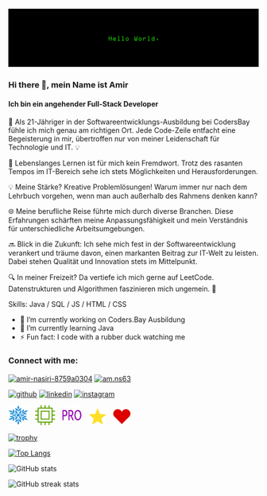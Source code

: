 ![Ich bin ein angehender Full-Stack Developer](https://github.com/AmirOnCode/AmirOnCode/blob/main/hello-world.png)
### Hi there 👋, mein Name ist Amir
#### Ich bin ein angehender Full-Stack Developer


🚀 Als 21-Jähriger in der Softwareentwicklungs-Ausbildung bei CodersBay fühle ich mich genau am richtigen Ort. Jede Code-Zeile entfacht eine Begeisterung in mir, übertroffen nur von meiner Leidenschaft für Technologie und IT. 💡

📘 Lebenslanges Lernen ist für mich kein Fremdwort. Trotz des rasanten Tempos im IT-Bereich sehe ich stets Möglichkeiten und Herausforderungen.

💡 Meine Stärke? Kreative Problemlösungen! Warum immer nur nach dem Lehrbuch vorgehen, wenn man auch außerhalb des Rahmens denken kann?

🌐 Meine berufliche Reise führte mich durch diverse Branchen. Diese Erfahrungen schärften meine Anpassungsfähigkeit und mein Verständnis für unterschiedliche Arbeitsumgebungen.

🔜 Blick in die Zukunft: Ich sehe mich fest in der Softwareentwicklung verankert und träume davon, einen markanten Beitrag zur IT-Welt zu leisten. Dabei stehen Qualität und Innovation stets im Mittelpunkt.

🔍 In meiner Freizeit? Da vertiefe ich mich gerne auf LeetCode. Datenstrukturen und Algorithmen faszinieren mich ungemein. 🧠

Skills: Java / SQL / JS / HTML / CSS

- 🔭 I’m currently working on Coders.Bay Ausbildung 
- 🌱 I’m currently learning Java 
- ⚡ Fun fact: I code with a rubber duck watching me

<h3 align="left">Connect with me:</h3>
<p align="left">
<a href="https://linkedin.com/in/amir-nasiri-8759a0304" target="blank"><img align="center" src="https://raw.githubusercontent.com/rahuldkjain/github-profile-readme-generator/master/src/images/icons/Social/linked-in-alt.svg" alt="amir-nasiri-8759a0304" height="30" width="40" /></a>
<a href="https://instagram.com/am.ns63" target="blank"><img align="center" src="https://raw.githubusercontent.com/rahuldkjain/github-profile-readme-generator/master/src/images/icons/Social/instagram.svg" alt="am.ns63" height="30" width="40" /></a>
</p>


[<img src='https://cdn.jsdelivr.net/npm/simple-icons@3.0.1/icons/github.svg' alt='github' height='40'>](https://github.com/AmirOnCode)  [<img src='https://cdn.jsdelivr.net/npm/simple-icons@3.0.1/icons/linkedin.svg' alt='linkedin' height='40'>](https://www.linkedin.com/in/amir-nasiri-8759a0304/)  [<img src='https://cdn.jsdelivr.net/npm/simple-icons@3.0.1/icons/instagram.svg' alt='instagram' height='40'>](https://www.instagram.com/am.ns63/)  

<a href='https://archiveprogram.github.com/'><img src='https://raw.githubusercontent.com/acervenky/animated-github-badges/master/assets/acbadge.gif' width='40' height='40'></a> <a href='https://docs.github.com/en/developers'><img src='https://raw.githubusercontent.com/acervenky/animated-github-badges/master/assets/devbadge.gif' width='40' height='40'></a> <a href='https://github.com/pricing'><img src='https://raw.githubusercontent.com/acervenky/animated-github-badges/master/assets/pro.gif' width='40' height='40'></a> <a href='https://stars.github.com/'><img src='https://raw.githubusercontent.com/acervenky/animated-github-badges/master/assets/starbadge.gif' width='35' height='35'></a> <a href='https://docs.github.com/en/github/supporting-the-open-source-community-with-github-sponsors'><img src='https://raw.githubusercontent.com/acervenky/animated-github-badges/master/assets/sponsorbadge.gif' width='35' height='35'></a> 

[![trophy](https://github-profile-trophy.vercel.app/?username=AmirOnCode)](https://github.com/ryo-ma/github-profile-trophy)

[![Top Langs](https://github-readme-stats.vercel.app/api/top-langs/?username=AmirOnCode)](https://github.com/anuraghazra/github-readme-stats)

![GitHub stats](https://github-readme-stats.vercel.app/api?username=AmirOnCode&show_icons=true)  

![GitHub streak stats](https://streak-stats.demolab.com/?user=AmirOnCode)  

